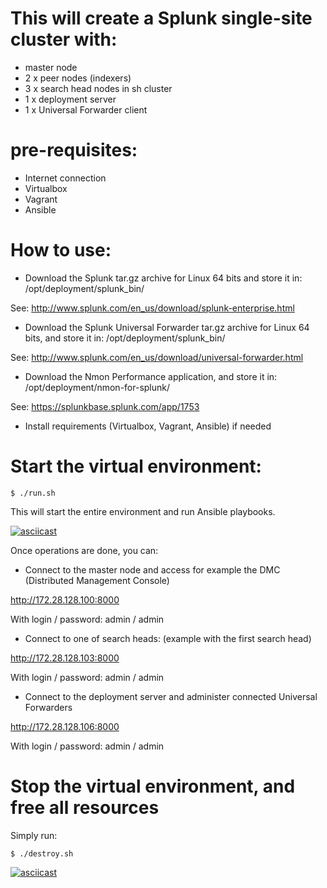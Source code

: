 # This will create a Splunk single-site cluster with:

- master node
- 2 x peer nodes (indexers)
- 3 x search head nodes in sh cluster
- 1 x deployment server
- 1 x Universal Forwarder client

# pre-requisites:

- Internet connection
- Virtualbox
- Vagrant
- Ansible

# How to use:

* Download the Splunk tar.gz archive for Linux 64 bits and store it in: /opt/deployment/splunk_bin/

See: http://www.splunk.com/en_us/download/splunk-enterprise.html

* Download the Splunk Universal Forwarder tar.gz archive for Linux 64 bits, and store it in: /opt/deployment/splunk_bin/

See: http://www.splunk.com/en_us/download/universal-forwarder.html

* Download the Nmon Performance application, and store it in: /opt/deployment/nmon-for-splunk/

See: https://splunkbase.splunk.com/app/1753

* Install requirements (Virtualbox, Vagrant, Ansible) if needed

# Start the virtual environment:

`$ ./run.sh`

This will start the entire environment and run Ansible playbooks.

[![asciicast](https://asciinema.org/a/80m4mjxm65ig5sf9j9vm3c5mj.png)](https://asciinema.org/a/80m4mjxm65ig5sf9j9vm3c5mj?speed=15)

Once operations are done, you can:

* Connect to the master node and access for example the DMC (Distributed Management Console)

http://172.28.128.100:8000

With login / password: admin / admin

* Connect to one of search heads: (example with the first search head)

http://172.28.128.103:8000

With login / password: admin / admin

* Connect to the deployment server and administer connected Universal Forwarders

http://172.28.128.106:8000

With login / password: admin / admin

# Stop the virtual environment, and free all resources

Simply run:

`$ ./destroy.sh`

[![asciicast](https://asciinema.org/a/77wkadwlng00hfjyeuracd0q5.png)](https://asciinema.org/a/77wkadwlng00hfjyeuracd0q5?speed=15)
